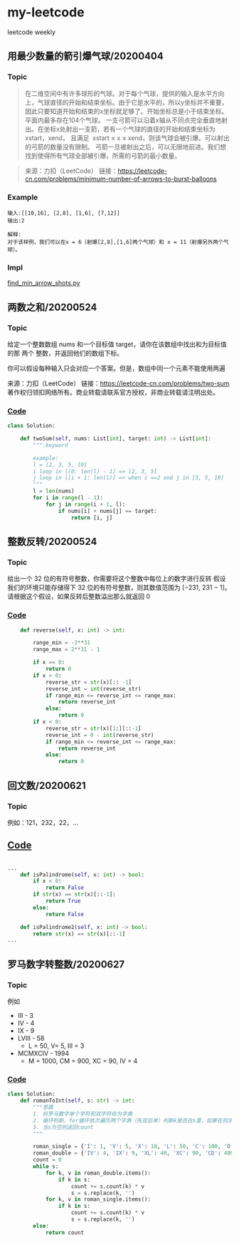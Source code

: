 # my-leetcode
leetcode weekly

## 用最少数量的箭引爆气球/20200404

### Topic
> 在二维空间中有许多球形的气球。对于每个气球，提供的输入是水平方向上，气球直径的开始和结束坐标。由于它是水平的，所以y坐标并不重要，因此只要知道开始和结束的x坐标就足够了。开始坐标总是小于结束坐标。平面内最多存在104个气球。
一支弓箭可以沿着x轴从不同点完全垂直地射出。在坐标x处射出一支箭，若有一个气球的直径的开始和结束坐标为 xstart，xend， 且满足  xstart ≤ x ≤ xend，则该气球会被引爆。可以射出的弓箭的数量没有限制。 弓箭一旦被射出之后，可以无限地前进。我们想找到使得所有气球全部被引爆，所需的弓箭的最小数量。

>来源：力扣（LeetCode）
链接：https://leetcode-cn.com/problems/minimum-number-of-arrows-to-burst-balloons

### Example
```text
输入:[[10,16], [2,8], [1,6], [7,12]]
输出:2

解释:
对于该样例，我们可以在x = 6（射爆[2,8],[1,6]两个气球）和 x = 11（射爆另外两个气球）。
```
### Impl
[find_min_arrow_shots.py](https://github.com/ssfanli/my-leetcode/blob/master/202004/find_min_arrow_shots.py)

## 两数之和/20200524

### Topic

给定一个整数数组 nums 和一个目标值 target，请你在该数组中找出和为目标值的那 两个 整数，并返回他们的数组下标。

你可以假设每种输入只会对应一个答案。但是，数组中同一个元素不能使用两遍

来源：力扣（LeetCode）
链接：https://leetcode-cn.com/problems/two-sum
著作权归领扣网络所有。商业转载请联系官方授权，非商业转载请注明出处。

### [Code](https://github.com/ssfanli/my-leetcode/blob/master/202005/two_sum.py)

```python
class Solution:

    def twoSum(self, nums: List[int], target: int) -> List[int]:
        """:keyword

        example:
        l = [2, 3, 5, 10]
        i loop in l[0: len(l) - 1] => [2, 3, 5]
        j loop in l[i + 1: len(l)] => when i ==2 and j in [3, 5, 10]
        """
        l = len(nums)
        for i in range(l - 1):
            for j in range(i + 1, l):
                if nums[i] + nums[j] == target:
                    return [i, j]
```

## 整数反转/20200524

### Topic

给出一个 32 位的有符号整数，你需要将这个整数中每位上的数字进行反转
假设我们的环境只能存储得下 32 位的有符号整数，则其数值范围为 [−231,  231 − 1]。请根据这个假设，如果反转后整数溢出那么就返回 0

### [Code](https://github.com/ssfanli/my-leetcode/blob/master/202005/reverse.py)

```python
    def reverse(self, x: int) -> int:

        range_min = -2**31
        range_max = 2**31 - 1

        if x == 0:
            return 0
        if x > 0:
            reverse_str = str(x)[:: -1]
            reverse_int = int(reverse_str)
            if range_min <= reverse_int <= range_max:
                return reverse_int
            else:
                return 0
        if x < 0:
            reverse_str = str(x)[1:][::-1]
            reverse_int = 0 - int(reverse_str)
            if range_min <= reverse_int <= range_max:
                return reverse_int
            else:
                return 0
```

## 回文数/20200621

### Topic

例如：121，232，22，...

## [Code](https://github.com/ssfanli/my-leetcode/blob/master/202006/palindrome.py)

```python

...
    def isPalindrome(self, x: int) -> bool:
        if x < 0:
            return False
        if str(x) == str(x)[::-1]:
            return True
        else:
            return False

    def isPalindrome2(self, x: int) -> bool:
        return str(x) == str(x)[::-1]
...
```

## 罗马数字转整数/20200627

### Topic

例如
* III - 3
* IV - 4
* IX - 9
* LVIII - 58
    * L = 50, V= 5, III = 3
* MCMXCIV - 1994
    * M = 1000, CM = 900, XC = 90, IV = 4
    
### [Code](https://github.com/ssfanli/my-leetcode/blob/master/202006/roman2int.py)

```python
class Solution:
    def romanToInt(self, s: str) -> int:
        """思路
        1. 将罗马数字单个字符和双字符存为字典
        2. 循环判断，for循环依次遍历两个字典（先双后单）判断k是否在s里，如果在则求和并将对应字符替换为空
        3. 当s为空则返回count
        """

        roman_single = {'I': 1, 'V': 5, 'X': 10, 'L': 50, 'C': 100, 'D': 500, 'M': 1000}
        roman_double = {'IV': 4, 'IX': 9, 'XL': 40, 'XC': 90, 'CD': 400, 'CM': 900}
        count = 0
        while s:
            for k, v in roman_double.items():
                if k in s:
                    count += s.count(k) * v
                    s = s.replace(k, '')
            for k, v in roman_single.items():
                if k in s:
                    count += s.count(k) * v
                    s = s.replace(k, '')
        else:
            return count
```




